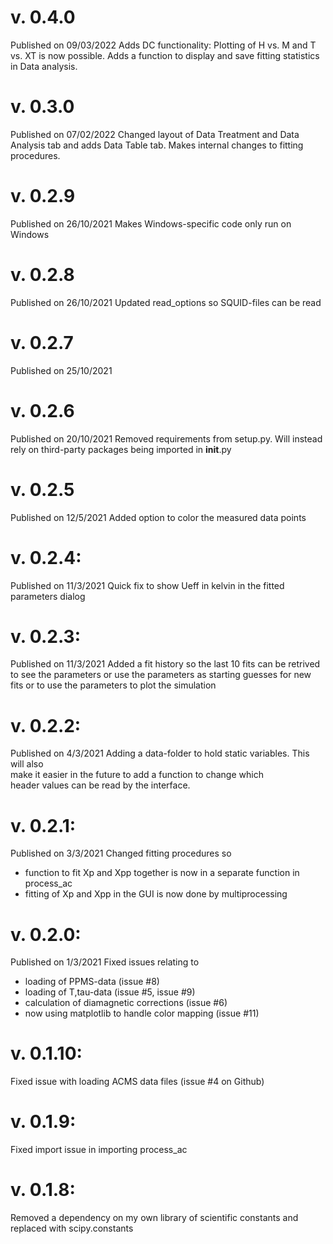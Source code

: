 # v. 0.4.0
Published on 09/03/2022
Adds DC functionality: Plotting of H vs. M and T vs. XT is now possible. 
Adds a function to display and save fitting statistics in Data analysis. 

# v. 0.3.0
Published on 07/02/2022
Changed layout of Data Treatment and Data Analysis tab and adds Data Table tab. 
Makes internal changes to fitting procedures.

# v. 0.2.9
Published on 26/10/2021
Makes Windows-specific code only run on Windows

# v. 0.2.8
Published on 26/10/2021
Updated read_options so SQUID-files can be read

# v. 0.2.7
Published on 25/10/2021

# v. 0.2.6
Published on 20/10/2021
Removed requirements from setup.py.
Will instead rely on third-party packages being imported in __init__.py

# v. 0.2.5
Published on 12/5/2021
Added option to color the measured data points

# v. 0.2.4:
Published on 11/3/2021
Quick fix to show Ueff in kelvin in the fitted parameters dialog

# v. 0.2.3:
Published on 11/3/2021
Added a fit history so the last 10 fits can be retrived to see the parameters
or use the parameters as starting guesses for new fits or to use the parameters
to plot the simulation

# v. 0.2.2:
Published on 4/3/2021
Adding a data-folder to hold static variables. This will also  
make it easier in the future to add a function to change which  
header values can be read by the interface.

# v. 0.2.1:
Published on 3/3/2021
Changed fitting procedures so  
 - function to fit Xp and Xpp together is now in a separate function in process_ac
 - fitting of Xp and Xpp in the GUI is now done by multiprocessing

# v. 0.2.0:
Published on 1/3/2021
Fixed issues relating to  
 - loading of PPMS-data (issue #8)
 - loading of T,tau-data (issue #5, issue #9)
 - calculation of diamagnetic corrections (issue #6)
 - now using matplotlib to handle color mapping (issue #11)

# v. 0.1.10:
Fixed issue with loading ACMS data files (issue #4 on Github)

# v. 0.1.9:
Fixed import issue in importing process_ac

# v. 0.1.8:
Removed a dependency on my own library of scientific constants and replaced with scipy.constants

